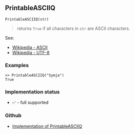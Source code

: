 ## PrintableASCIIQ

```
PrintableASCIIQ(str)
```

> returns `True` if all characters in `str` are ASCII characters.

See:  
* [Wikipedia - ASCII](https://en.wikipedia.org/wiki/ASCII)
* [Wikipedia - UTF-8](https://en.wikipedia.org/wiki/UTF-8)

### Examples

``` 
>> PrintableASCIIQ("Symja")
True
```
 

### Implementation status

* &#x2705; - full supported

### Github

* [Implementation of PrintableASCIIQ](https://github.com/axkr/symja_android_library/blob/master/symja_android_library/matheclipse-core/src/main/java/org/matheclipse/core/builtin/StringFunctions.java#L1084) 
